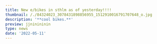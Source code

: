 ```yaml
---
title: New e/bikes in sthlm as of yesterday!!!!
thumbnail: /./84324023_3078431898856955_1512910016791707648_o.jpg
description: '**cool bikes.**'
preview: jjninininin
type: news
date: '2022-05-11'
---
```


